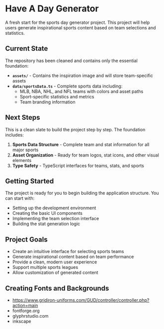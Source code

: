 # Have A Day Generator

A fresh start for the sports day generator project. This project will help users generate inspirational sports content based on team selections and statistics.

## Current State

The repository has been cleaned and contains only the essential foundation:

- **`assets/`** - Contains the inspiration image and will store team-specific assets
- **`data/sportsData.ts`** - Complete sports data including:
  - MLB, NBA, NHL, and NFL teams with colors and asset paths
  - Sport-specific statistics and metrics
  - Team branding information

## Next Steps

This is a clean slate to build the project step by step. The foundation includes:

1. **Sports Data Structure** - Complete team and stat information for all major sports
2. **Asset Organization** - Ready for team logos, stat icons, and other visual elements
3. **Type Safety** - TypeScript interfaces for teams, stats, and sports

## Getting Started

The project is ready for you to begin building the application structure. You can start with:

- Setting up the development environment
- Creating the basic UI components
- Implementing the team selection interface
- Building the stat generation logic

## Project Goals

- Create an intuitive interface for selecting sports teams
- Generate inspirational content based on team performance
- Provide a clean, modern user experience
- Support multiple sports leagues
- Allow customization of generated content

## Creating Fonts and Backgrounds 

- https://www.gridiron-uniforms.com/GUD/controller/controller.php?action=main
- fontforge.org
- glyphrstudio.com
- inkscape